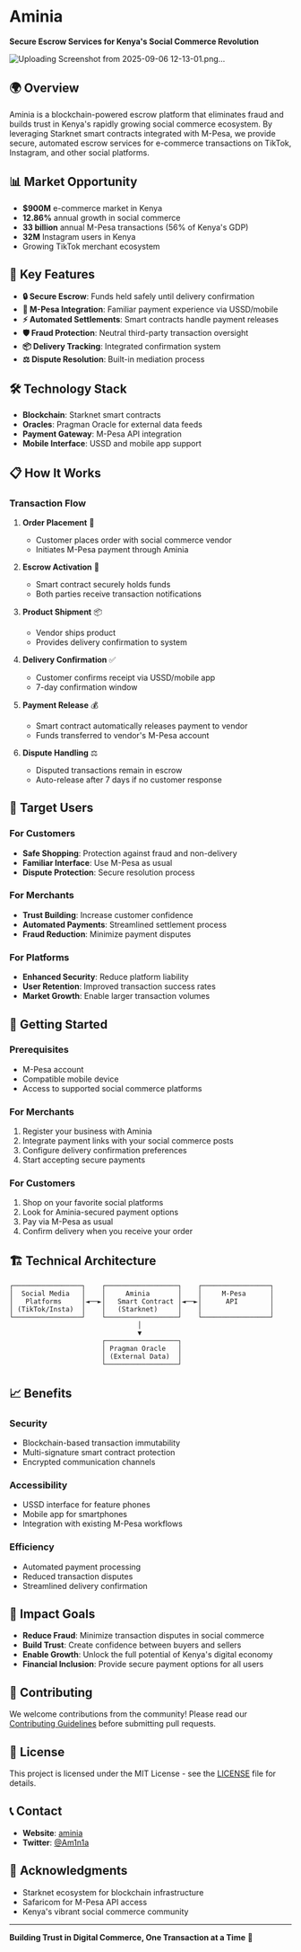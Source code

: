 # Aminia

**Secure Escrow Services for Kenya's Social Commerce Revolution**

![Uploading Screenshot from 2025-09-06 12-13-01.png…]()

## 🌍 Overview

Aminia is a blockchain-powered escrow platform that eliminates fraud and builds trust in Kenya's rapidly growing social commerce ecosystem. By leveraging Starknet smart contracts integrated with M-Pesa, we provide secure, automated escrow services for e-commerce transactions on TikTok, Instagram, and other social platforms.

## 📊 Market Opportunity

- **$900M** e-commerce market in Kenya
- **12.86%** annual growth in social commerce
- **33 billion** annual M-Pesa transactions (56% of Kenya's GDP)
- **32M** Instagram users in Kenya
- Growing TikTok merchant ecosystem

## 🚀 Key Features

- **🔒 Secure Escrow**: Funds held safely until delivery confirmation
- **📱 M-Pesa Integration**: Familiar payment experience via USSD/mobile
- **⚡ Automated Settlements**: Smart contracts handle payment releases
- **🛡️ Fraud Protection**: Neutral third-party transaction oversight
- **📦 Delivery Tracking**: Integrated confirmation system
- **⚖️ Dispute Resolution**: Built-in mediation process

## 🛠️ Technology Stack

- **Blockchain**: Starknet smart contracts
- **Oracles**: Pragman Oracle for external data feeds
- **Payment Gateway**: M-Pesa API integration
- **Mobile Interface**: USSD and mobile app support

## 📋 How It Works

### Transaction Flow

1. **Order Placement** 🛒
   - Customer places order with social commerce vendor
   - Initiates M-Pesa payment through Aminia

2. **Escrow Activation** 🔐
   - Smart contract securely holds funds
   - Both parties receive transaction notifications

3. **Product Shipment** 📦
   - Vendor ships product
   - Provides delivery confirmation to system

4. **Delivery Confirmation** ✅
   - Customer confirms receipt via USSD/mobile app
   - 7-day confirmation window

5. **Payment Release** 💰
   - Smart contract automatically releases payment to vendor
   - Funds transferred to vendor's M-Pesa account

6. **Dispute Handling** ⚖️
   - Disputed transactions remain in escrow
   - Auto-release after 7 days if no customer response

## 🎯 Target Users

### For Customers
- **Safe Shopping**: Protection against fraud and non-delivery
- **Familiar Interface**: Use M-Pesa as usual
- **Dispute Protection**: Secure resolution process

### For Merchants
- **Trust Building**: Increase customer confidence
- **Automated Payments**: Streamlined settlement process
- **Fraud Reduction**: Minimize payment disputes

### For Platforms
- **Enhanced Security**: Reduce platform liability
- **User Retention**: Improved transaction success rates
- **Market Growth**: Enable larger transaction volumes

## 🔧 Getting Started

### Prerequisites
- M-Pesa account
- Compatible mobile device
- Access to supported social commerce platforms

### For Merchants
1. Register your business with Aminia
2. Integrate payment links with your social commerce posts
3. Configure delivery confirmation preferences
4. Start accepting secure payments

### For Customers
1. Shop on your favorite social platforms
2. Look for Aminia-secured payment options
3. Pay via M-Pesa as usual
4. Confirm delivery when you receive your order

## 🏗️ Technical Architecture

```
┌─────────────────┐    ┌──────────────────┐    ┌─────────────────┐
│  Social Media   │    │     Aminia       │    │     M-Pesa      │
│   Platforms     │◄──►│   Smart Contract │◄──►│      API        │
│ (TikTok/Insta)  │    │   (Starknet)     │    │                 │
└─────────────────┘    └──────────────────┘    └─────────────────┘
                                │
                                ▼
                       ┌──────────────────┐
                       │ Pragman Oracle   │
                       │ (External Data)  │
                       └──────────────────┘
```

## 📈 Benefits

### Security
- Blockchain-based transaction immutability
- Multi-signature smart contract protection
- Encrypted communication channels

### Accessibility
- USSD interface for feature phones
- Mobile app for smartphones
- Integration with existing M-Pesa workflows

### Efficiency
- Automated payment processing
- Reduced transaction disputes
- Streamlined delivery confirmation

## 🌟 Impact Goals

- **Reduce Fraud**: Minimize transaction disputes in social commerce
- **Build Trust**: Create confidence between buyers and sellers
- **Enable Growth**: Unlock the full potential of Kenya's digital economy
- **Financial Inclusion**: Provide secure payment options for all users

## 🤝 Contributing

We welcome contributions from the community! Please read our [Contributing Guidelines](CONTRIBUTING.md) before submitting pull requests.

## 📄 License

This project is licensed under the MIT License - see the [LICENSE](LICENSE) file for details.

## 📞 Contact

- **Website**: [aminia]([https://aminia.co.ke](https://aminia-zqxu.vercel.app/))
- **Twitter**: [@Am1n1a](https://x.com/Am1n1a)

## 🙏 Acknowledgments

- Starknet ecosystem for blockchain infrastructure
- Safaricom for M-Pesa API access
- Kenya's vibrant social commerce community

---

**Building Trust in Digital Commerce, One Transaction at a Time** 🚀
